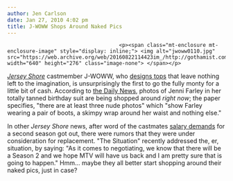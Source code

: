 ```yaml
---
author: Jen Carlson
date: Jan 27, 2010 4:02 pm
title: J-WOWW Shops Around Naked Pics
---
```


	
										<p><span class="mt-enclosure mt-enclosure-image" style="display: inline;"> <img alt="jwoww0110.jpg" src="https://web.archive.org/web/20160822114423im_/http://gothamist.com/attachments/arts_jen/jwoww0110.jpg" width="640" height="276" class="image-none"> </span></p>

<p><a href="https://web.archive.org/web/20160822114423/http://gothamist.com/tags/jerseyshore"><em>Jersey Shore</em></a> castmember J-WOWW, who <a href="https://web.archive.org/web/20160822114423/http://www.jwoww.com/clothing.php">designs tops</a> that leave nothing left to the imagination, is unsurprisingly the first to go the fully monty for a little bit of cash. According to <a href="https://web.archive.org/web/20160822114423/http://www.nydailynews.com/gossip/2010/01/26/2010-01-26_jersey_shore_star_jenni_jwoww_farley_nude_photos_being_shopped_to_media_outlets.html">the Daily News</a>, photos of Jenni Farley in her totally tanned birthday suit are being shopped around <em>right now</em>; the paper specifies, &quot;there are at least three nude photos&quot; which &quot;show Farley wearing a pair of boots, a skimpy wrap around her waist and nothing else.&quot; </p>

<p>In other <em>Jersey Shore</em> news, after word of the castmates <a href="https://web.archive.org/web/20160822114423/http://gothamist.com/2010/01/23/jersey_shore_cast_wants_more_money.php">salary demands</a> for a second season got out, there were rumors that they were under consideration for replacement. &quot;The Situation&quot; recently addressed the, er, situation, by saying: &quot;As it comes to negotiating, we know that there will be a Season 2 and we hope MTV will have us back and I am pretty sure that is going to happen.&quot; Hmm... maybe they all better start shopping around their naked pics, just in case?</p>					
										
									
				